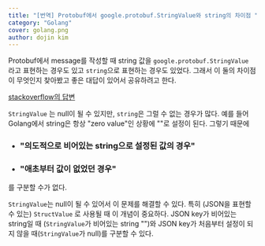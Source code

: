 ```yaml
---
title: "[번역] Protobuf에서 google.protobuf.StringValue와 string의 차이점 "
category: "Golang"
cover: golang.png
author: dojin kim
---
```



Protobuf에서 message를 작성할 때 string 값을 `google.protobuf.StringValue` 라고 표현하는 경우도 있고 `string`으로 표현하는 경우도 있었다. 그래서 이 둘의 차이점이 무엇인지 찾아봤고 좋은 대답이 있어서 공유하려고 한다.

[stackoverflow의 답변](https://stackoverflow.com/questions/51707877/what-is-the-point-of-google-protobuf-stringvalue)

`StringValue` 는 null이 될 수 있지만, `string`은 그럴 수 없는 경우가 많다. 예를 들어 Golang에서 string은 항상 "zero value"인 상황에 ""로 설정이 된다. 그렇기 때문에 

- ### "의도적으로 비어있는 string으로 설정된 값의 경우"

- ### "애초부터 값이 없었던 경우"

를 구분할 수가 없다. 
<br>

`StringValue`는 null이 될 수 있어서 이 문제를 해결할 수 있다. 특히 (JSON을 표현할 수 있는) `StructValue` 로 사용될 때 이 개념이 중요하다. JSON key가 비어있는 string일 때 (`StringValue`가 비어있는 string "")와 JSON key가 처음부터 설정이 되지 않을 때(`StringValue`가 null)를 구분할 수 있다.

